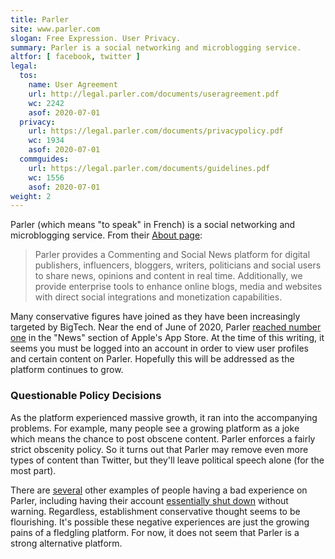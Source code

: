 ```yaml
---
title: Parler
site: www.parler.com
slogan: Free Expression. User Privacy.
summary: Parler is a social networking and microblogging service.
altfor: [ facebook, twitter ]
legal:
  tos:
    name: User Agreement
    url: http://legal.parler.com/documents/useragreement.pdf
    wc: 2242
    asof: 2020-07-01
  privacy:
    url: https://legal.parler.com/documents/privacypolicy.pdf
    wc: 1934
    asof: 2020-07-01
  commguides:
    url: https://legal.parler.com/documents/guidelines.pdf
    wc: 1556
    asof: 2020-07-01
weight: 2
---
```


Parler (which means "to speak" in French) is a social networking and
microblogging service. From their [About page](https://home.parler.com/about/):
> Parler provides a Commenting and Social News platform for digital publishers,
> influencers, bloggers, writers, politicians and social users to share news,
> opinions and content in real time. Additionally, we provide enterprise tools
> to enhance online blogs, media and websites with direct social integrations
> and monetization capabilities.

Many conservative figures have joined as they have been increasingly targeted
by BigTech. Near the end of June of 2020, Parler [reached number
one](https://reclaimthenet.org/parler-increase-popularity/) in the "News"
section of Apple's App Store. At the time of this writing, it seems you must be
logged into an account in order to view user profiles and certain content on
Parler. Hopefully this will be addressed as the platform continues to grow.

### Questionable Policy Decisions

As the platform experienced massive growth, it ran into the accompanying
problems. For example, many people see a growing platform as a joke which means
the chance to post obscene content. Parler enforces a fairly strict obscenity
policy. So it turns out that Parler may remove even more types of content than
Twitter, but they'll leave political speech alone (for the most part).

There are [several](http://archive.is/pNJVz) other examples of people having a
bad experience on Parler, including having their account [essentially shut
down](https://archive.is/r90ES) without warning. Regardless, establishment
conservative thought seems to be flourishing. It's possible these negative
experiences are just the growing pains of a fledgling platform. For now, it
does not seem that Parler is a strong alternative platform.
